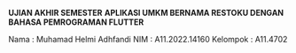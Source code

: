 **UJIAN AKHIR SEMESTER**
**APLIKASI UMKM BERNAMA RESTOKU DENGAN BAHASA PEMROGRAMAN FLUTTER**

Nama      : Muhamad Helmi Adhfandi
NIM       : A11.2022.14160
Kelompok  : A11.4702
